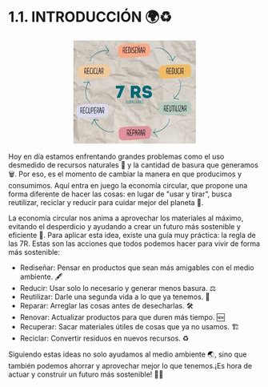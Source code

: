# 1.1. INTRODUCCIÓN 🌍♻️

<p align="center">
  <img src="/img/introduccion.jpeg" alt="![introduccion](/img/introduccion.jpeg)" />

</p>  


Hoy en día estamos enfrentando grandes problemas como el uso desmedido de recursos naturales 🌱 y la cantidad de basura que generamos 🗑️. Por eso, es el momento de cambiar la manera en que producimos y consumimos. Aquí entra en juego la economía circular, que propone una forma diferente de hacer las cosas: en lugar de "usar y tirar", busca reutilizar, reciclar y reducir para cuidar mejor del planeta 🌿.

La economía circular nos anima a aprovechar los materiales al máximo, evitando el desperdicio y ayudando a crear un futuro más sostenible y eficiente 🌟. Para aplicar esta idea, existe una guía muy práctica: la regla de las 7R. Estas son las acciones que todos podemos hacer para vivir de forma más sostenible:

  * Rediseñar: Pensar en productos que sean más amigables con el medio ambiente. 🖋️
  * Reducir: Usar solo lo necesario y generar menos basura. ⚖️
  * Reutilizar: Darle una segunda vida a lo que ya tenemos. 🔧
  * Reparar: Arreglar las cosas antes de desecharlas. 🛠️
  * Renovar: Actualizar productos para que duren más tiempo. 🆕
  * Recuperar: Sacar materiales útiles de cosas que ya no usamos. 🏗️
  * Reciclar: Convertir residuos en nuevos recursos. ♻️

Siguiendo estas ideas no solo ayudamos al medio ambiente 🌏, sino que también podemos ahorrar y aprovechar mejor lo que tenemos.¡Es hora de actuar y construir un futuro más sostenible! 🌟🚀
